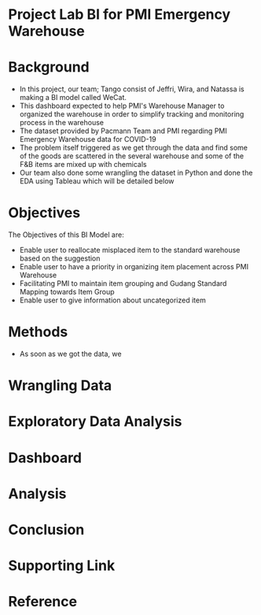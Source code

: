 # Project Lab BI for PMI Emergency Warehouse


# Background
* In this project, our team; Tango consist of Jeffri, Wira, and Natassa is making a BI model called WeCat.
* This dashboard expected to help PMI's Warehouse Manager to organized the warehouse in order to simplify tracking and monitoring process in the warehouse
* The dataset provided by Pacmann Team and PMI regarding PMI Emergency Warehouse data for COVID-19
* The problem itself triggered as we get through the data and find some of the goods are scattered in the several warehouse and some of the F&B items are mixed up with chemicals 
* Our team also done some wrangling the dataset in Python and done the EDA using Tableau which will be detailed below

# Objectives
The Objectives of this BI Model are:
* Enable user to reallocate misplaced item to the standard warehouse based on the suggestion
* Enable user to have a priority in organizing item placement across PMI Warehouse
* Facilitating PMI to maintain item grouping and Gudang Standard Mapping towards Item Group
* Enable user to give information about uncategorized item

# Methods
* As soon as we got the data, we

# Wrangling Data

# Exploratory Data Analysis

# Dashboard

# Analysis

# Conclusion

# Supporting Link

# Reference
